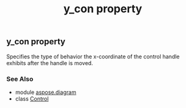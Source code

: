 ﻿---
title: y_con property
second_title: Aspose.Diagram for Python via .NET API References
description: 
type: docs
weight: 140
url: /python-net/aspose.diagram/control/y_con/
is_root: false
---

## y_con property


Specifies the type of behavior the x-coordinate of the control handle exhibits after the handle is moved.

### See Also
* module [aspose.diagram](../../)
* class [Control](/diagram/python-net/aspose.diagram/control)
